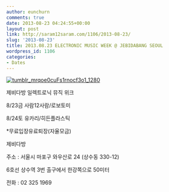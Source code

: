 ```yaml
---
author: eunchurn
comments: true
date: 2013-08-23 04:24:55+00:00
layout: post
link: http://saram12saram.com/1106/2013-08-23/
slug: '2013-08-23'
title: 2013.08.23 ELECTRONIC MUSIC WEEK @ JEBIDABANG SEOUL
wordpress_id: 1106
categories:
- Dates
---
```


[![tumblr_mrqoe0cuFs1rnocf3o1_1280](http://saram12saram.com/wp-content/uploads/2013/12/tumblr_mrqoe0cuFs1rnocf3o1_1280.jpg)](http://saram12saram.com/wp-content/uploads/2013/12/tumblr_mrqoe0cuFs1rnocf3o1_1280.jpg)

제비다방 일렉트로닉 뮤직 위크

8/23금 사람12사람/로보토미

8/24토 유카리/히든플라스틱

*무료입장유료퇴장(자율모금)

제비다방

주소 : 서울시 마포구 와우산로 24 (상수동 330-12)

6호선 상수역 3번 출구에서 한강쪽으로 50미터

전화 : 02 325 1969
